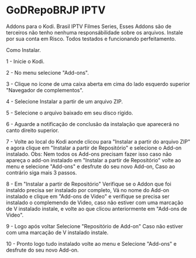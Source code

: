 # GoDRepoBRJP IPTV
Addons para o Kodi. Brasil IPTV Filmes Series, Esses Addons são de terceiros
não tenho nenhuma responsábilidade sobre os arquivos. Instale por sua conta em Risco.
Todos testados e funcionando perfeitamento.

Como Instalar.

1 - Inicie o Kodi.

2 - No menu selecione "Add-ons".

3 - Clique no ícone de uma caixa aberta em cima do lado esquerdo superior "Navegador de complementos".

4 - Selecione Instalar a partir de um arquivo ZIP.

5 - Selecione o arquivo baixado em seu disco rígido.

6 - Aguarde a notificação de conclusão da instalação que aparecerá no canto direito superior.

7 - Volte ao local do Kodi aonde clicou para "Instalar a partir do arquivo ZIP" e agora clique
em "Instalar a partir de Repositório" e selecione o Add-on instalado. Obs: Nem todos os Add-ons precisam fazer isso caso não
apareça o add-on instalado em "Instalar a partir de Repositório" volte ao menu e selecione
"Add-ons" e desfrute do seu novo Add-on, Caso ao contrário siga mais 3 passos.

8 - Em "Instalar a partir de Repositório" Verifique se o Addon que foi instaldo precisa ser instalado por completo, 
Vá no nome do Add-on instalado e clique em "Add-ons de Video" e verifique se precisa ser instalado
o complemendo de Video, caso não estiver com uma marcação de V instalado instale, e volte ao que clicou
anteriormente em "Add-ons de Video".

9 - Logo após voltar Selecione "Repositório de Add-on" Caso não estiver com uma marcação de V instalado instale.

10 - Pronto logo tudo instalado volte ao menu e Selecione "Add-ons" e desfrute do seu novo Add-on.


